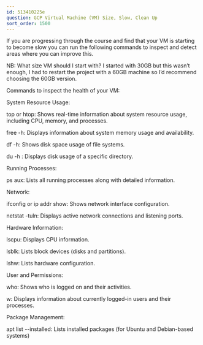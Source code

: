 ```yaml
---
id: 513410225e
question: GCP Virtual Machine (VM) Size, Slow, Clean Up
sort_order: 1500
---
```


If you are progressing through the course and find that your VM is starting to become slow you can run the following commands to inspect and detect areas where you can improve this.

NB: What size VM should I start with? I started with 30GB but this wasn’t enough, I had to restart the project with a 60GB machine so I’d recommend choosing the 60GB version.

Commands to inspect the health of your VM:

System Resource Usage:

top or htop: Shows real-time information about system resource usage, including CPU, memory, and processes.

free -h: Displays information about system memory usage and availability.

df -h: Shows disk space usage of file systems.

du -h <directory>: Displays disk usage of a specific directory.

Running Processes:

ps aux: Lists all running processes along with detailed information.

Network:

ifconfig or ip addr show: Shows network interface configuration.

netstat -tuln: Displays active network connections and listening ports.

Hardware Information:

lscpu: Displays CPU information.

lsblk: Lists block devices (disks and partitions).

lshw: Lists hardware configuration.

User and Permissions:

who: Shows who is logged on and their activities.

w: Displays information about currently logged-in users and their processes.

Package Management:

apt list --installed: Lists installed packages (for Ubuntu and Debian-based systems)

